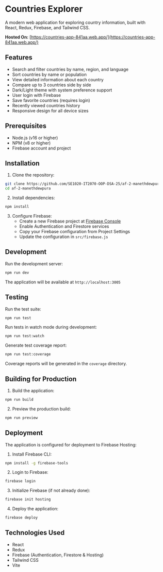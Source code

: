 # Countries Explorer

A modern web application for exploring country information, built with React, Redux, Firebase, and Tailwind CSS.

**Hosted On:** [https://countries-app-841aa.web.app/](https://countries-app-841aa.web.app/)

## Features

- Search and filter countries by name, region, and language
- Sort countries by name or population
- View detailed information about each country
- Compare up to 3 countries side by side
- Dark/Light theme with system preference support
- User login with Firebase
- Save favorite countries (requires login)
- Recently viewed countries history
- Responsive design for all device sizes

## Prerequisites

- Node.js (v16 or higher)
- NPM (v8 or higher)
- Firebase account and project

## Installation

1. Clone the repository:
```bash
git clone https://github.com/SE1020-IT2070-OOP-DSA-25/af-2-manethdewpura.git
cd af-2-manethdewpura
```

2. Install dependencies:
```bash
npm install
```

3. Configure Firebase:
   - Create a new Firebase project at [Firebase Console](https://console.firebase.google.com)
   - Enable Authentication and Firestore services
   - Copy your Firebase configuration from Project Settings
   - Update the configuration in `src/firebase.js`

## Development

Run the development server:

```bash
npm run dev
```

The application will be available at `http://localhost:3005`

## Testing

Run the test suite:
```bash
npm run test
```

Run tests in watch mode during development:
```bash
npm run test:watch
```

Generate test coverage report:
```bash
npm run test:coverage
```

Coverage reports will be generated in the `coverage` directory.

## Building for Production

1. Build the application:
```bash
npm run build
```

2. Preview the production build:
```bash
npm run preview
```

## Deployment

The application is configured for deployment to Firebase Hosting:

1. Install Firebase CLI:
```bash
npm install -g firebase-tools
```

2. Login to Firebase:
```bash
firebase login
```

3. Initialize Firebase (if not already done):
```bash
firebase init hosting
```

4. Deploy the application:
```bash
firebase deploy
```

## Technologies Used

- React
- Redux
- Firebase (Authentication, Firestore & Hosting)
- Tailwind CSS
- Vite